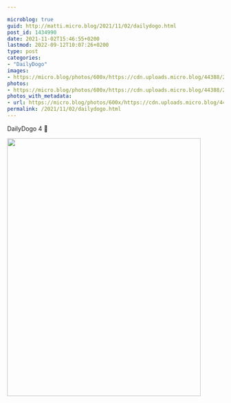 ```yaml
---

microblog: true
guid: http://matti.micro.blog/2021/11/02/dailydogo.html
post_id: 1434990
date: 2021-11-02T15:46:55+0200
lastmod: 2022-09-12T10:07:26+0200
type: post
categories:
- "DailyDogo"
images:
- https://micro.blog/photos/600x/https://cdn.uploads.micro.blog/44388/2021/ce373c3146.jpg
photos:
- https://micro.blog/photos/600x/https://cdn.uploads.micro.blog/44388/2021/ce373c3146.jpg
photos_with_metadata:
- url: https://micro.blog/photos/600x/https://cdn.uploads.micro.blog/44388/2021/ce373c3146.jpg
permalink: /2021/11/02/dailydogo.html
---
```

DailyDogo 4 🐶

<img src="https://micro.blog/photos/600x/https://blog.martin-haehnel.de/uploads/2021/ce373c3146.jpg" width="450" height="600" alt="" />
